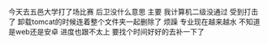 今天去五邑大学打了场比赛 后卫没什么意思
主要 我计算机二级没通过
受到打击了 卸载tomcat的时候连着整个文件夹一起删除了 烦躁 专业现在越来越水 不知道是web还是安卓 进度也跟不太上 
要找个时间好好的去补一下了

